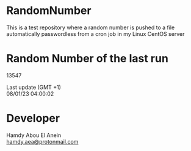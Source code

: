 # RandomNumber    
This is a test repository where a random number is pushed to a file automatically passwordless from a cron job in my Linux CentOS server    
# Random Number of the last run   
13547
      
Last update (GMT +1)    
08/01/23 04:00:02
# Developer    
Hamdy Abou El Anein   
hamdy.aea@protonmail.com
